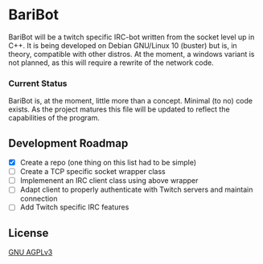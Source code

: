 # BariBot
BariBot will be a twitch specific IRC-bot written from the socket level up in C++.  It is being developed on Debian GNU/Linux 10 (buster) but is, in theory, compatible with other distros.  At the moment, a windows variant is not planned, as this will require a rewrite of the network code.  

### Current Status
BariBot is, at the moment, little more than a concept.  Minimal (to no) code exists.  As the project matures this file will be updated to reflect the capabilities of the program.

## Development Roadmap
- [X] Create a repo (one thing on this list had to be simple)
- [ ] Create a TCP specific socket wrapper class
- [ ] Implemenent an IRC client class using above wrapper
- [ ] Adapt client to properly authenticate with Twitch servers and maintain connection
- [ ] Add Twitch specific IRC features

## License
[GNU AGPLv3](https://choosealicense.com/licenses/agpl-3.0/)
